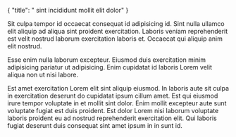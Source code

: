 {
  "title": " sint incididunt mollit elit dolor"
}

Sit culpa tempor id occaecat consequat id adipisicing id. Sint nulla ullamco elit aliquip ad aliqua sint proident exercitation. Laboris veniam reprehenderit est velit nostrud laborum exercitation laboris et. Occaecat qui aliquip anim elit nostrud.

Esse enim nulla laborum excepteur. Eiusmod duis exercitation minim adipisicing pariatur ut adipisicing. Enim cupidatat id laboris Lorem velit aliqua non ut nisi labore.

Est amet exercitation Lorem elit sint aliquip eiusmod. In laboris aute sit culpa in exercitation deserunt do cupidatat ipsum cillum amet. Est qui eiusmod irure tempor voluptate in et mollit sint dolor. Enim mollit excepteur aute sunt voluptate fugiat est duis proident. Est dolor Lorem nisi laborum voluptate laboris proident eu ad nostrud reprehenderit exercitation elit. Qui laboris fugiat deserunt duis consequat sint amet ipsum in in sunt id.